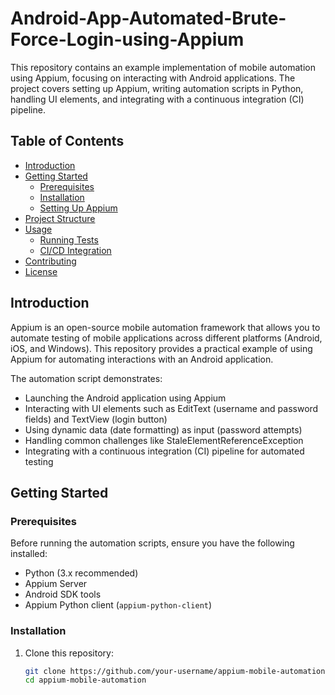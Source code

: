 # Android-App-Automated-Brute-Force-Login-using-Appium

This repository contains an example implementation of mobile automation using Appium, focusing on interacting with Android applications. The project covers setting up Appium, writing automation scripts in Python, handling UI elements, and integrating with a continuous integration (CI) pipeline.

## Table of Contents

- [Introduction](#introduction)
- [Getting Started](#getting-started)
  - [Prerequisites](#prerequisites)
  - [Installation](#installation)
  - [Setting Up Appium](#setting-up-appium)
- [Project Structure](#project-structure)
- [Usage](#usage)
  - [Running Tests](#running-tests)
  - [CI/CD Integration](#cicd-integration)
- [Contributing](#contributing)
- [License](#license)

## Introduction

Appium is an open-source mobile automation framework that allows you to automate testing of mobile applications across different platforms (Android, iOS, and Windows). This repository provides a practical example of using Appium for automating interactions with an Android application.

The automation script demonstrates:
- Launching the Android application using Appium
- Interacting with UI elements such as EditText (username and password fields) and TextView (login button)
- Using dynamic data (date formatting) as input (password attempts)
- Handling common challenges like StaleElementReferenceException
- Integrating with a continuous integration (CI) pipeline for automated testing

## Getting Started

### Prerequisites

Before running the automation scripts, ensure you have the following installed:
- Python (3.x recommended)
- Appium Server
- Android SDK tools
- Appium Python client (`appium-python-client`)

### Installation

1. Clone this repository:
   ```bash
   git clone https://github.com/your-username/appium-mobile-automation.git
   cd appium-mobile-automation

